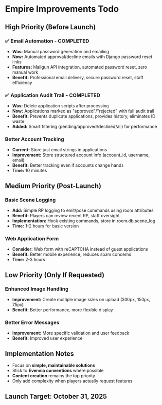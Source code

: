 # Empire Improvements Todo

## High Priority (Before Launch)

### ✅ Email Automation - COMPLETED  
- **Was:** Manual password generation and emailing
- **Now:** Automated approval/decline emails with Django password reset links
- **Features:** Mailgun API integration, automated password reset, zero manual work
- **Benefit:** Professional email delivery, secure password reset, staff efficiency

### ✅ Application Audit Trail - COMPLETED
- **Was:** Delete application scripts after processing
- **Now:** Applications marked as "approved"/"rejected" with full audit trail
- **Benefit:** Prevents duplicate applications, provides history, eliminates ID waste
- **Added:** Smart filtering (pending/approved/declined/all) for performance

### Better Account Tracking
- **Current:** Store just email strings in applications
- **Improvement:** Store structured account info (account_id, username, email)
- **Benefit:** Better tracking even if accounts change hands
- **Time:** 10 minutes

## Medium Priority (Post-Launch)

### Basic Scene Logging
- **Add:** Simple RP logging to emit/pose commands using room attributes
- **Benefit:** Players can review recent RP, staff oversight
- **Implementation:** Hook existing commands, store in room.db.scene_log
- **Time:** 1-2 hours for basic version

### Web Application Form
- **Consider:** Web form with reCAPTCHA instead of guest applications  
- **Benefit:** Better mobile experience, reduces spam concerns
- **Time:** 2-3 hours

## Low Priority (Only If Requested)

### Enhanced Image Handling
- **Improvement:** Create multiple image sizes on upload (300px, 150px, 75px)
- **Benefit:** Better performance, more flexible display

### Better Error Messages
- **Improvement:** More specific validation and user feedback
- **Benefit:** Improved user experience

## Implementation Notes

- Focus on **simple, maintainable solutions**
- Stick to **Evennia conventions** where possible
- **Content creation** remains the top priority
- Only add complexity when players actually request features

## Launch Target: October 31, 2025
